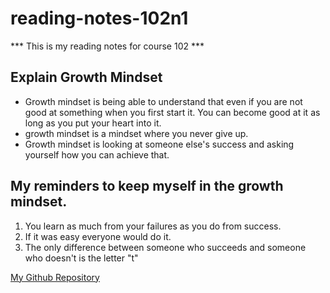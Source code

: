 # reading-notes-102n1
*** This is my reading notes for course 102 ***

## Explain Growth Mindset

- Growth mindset is being able to understand that even if you are not good at something when you first start it. You can become good at it as long as you put your heart into it.
- growth mindset is a mindset where you never give up. 
- Growth mindset is looking at someone else's success and asking yourself how you can achieve that. 

## My reminders to keep myself in the growth mindset. 

1. You learn as much from your failures as you do from success.
2. If it was easy everyone would do it.
3. The only difference between someone who succeeds and someone who doesn't is the letter "t"

[My Github Repository](https://github.com/EDStaehle)
